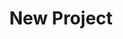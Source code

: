 ---
description: Creation of a new data project
id_: newproject
issues:
- num: 36
  title: Portfolio Financial Forum
  url: https://github.com/sscu-budapest/sscu-budapest.github.io/issues/36
- num: 13
  title: Twitter Academic API
  url: https://github.com/sscu-budapest/sscu-budapest.github.io/issues/13
- num: 58
  title: ingatlan.com dataset
  url: https://github.com/sscu-budapest/sscu-budapest.github.io/issues/58
- num: 16
  title: GitHub Collaboration Information
  url: https://github.com/sscu-budapest/sscu-budapest.github.io/issues/16
- num: 60
  title: polygons of hungarian election zones
  url: https://github.com/sscu-budapest/sscu-budapest.github.io/issues/60
- num: 41
  title: Python Package Index
  url: https://github.com/sscu-budapest/sscu-budapest.github.io/issues/41
- num: 44
  title: Movie Dialogue and Closed Caption Data
  url: https://github.com/sscu-budapest/sscu-budapest.github.io/issues/44
- num: 75
  title: GTFS dataset
  url: https://github.com/sscu-budapest/sscu-budapest.github.io/issues/75
title: New Project
---